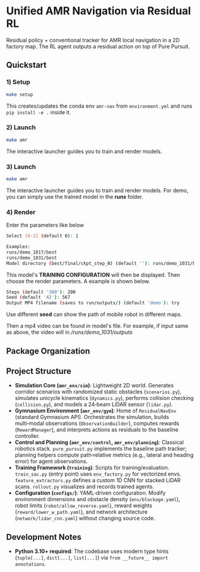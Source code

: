 # Unified AMR Navigation via Residual RL

Residual policy + conventional tracker for AMR local navigation in a 2D factory map. The RL agent outputs a residual action on top of Pure Pursuit.

## Quickstart

### 1) Setup
```bash
make setup
```
This creates/updates the conda env `amr-nav` from `environment.yml` and runs `pip install -e .` inside it.

### 2) Launch
```bash
make amr
```
The interactive launcher guides you to train and render models.

### 3) Launch
```bash
make amr
```
The interactive launcher guides you to train and render models. For demo, you can simply use the trained model in the ***runs*** folder.
### 4) Render

Enter the parameters like below
```bash
Select [0-2] (default 0): 1

Examples:
runs/demo_1017/best
runs/demo_1031/best
Model directory (best/final/ckpt_step_N) (default ''): runs/demo_1031/best
```
This model's **TRAINING CONFIGURATION** will then be displayed.
Then choose the render parameters. A example is shown below.
```bash
Steps (default '300'): 200
Seed (default '42'): 567
Output MP4 filename (saves to run/outputs/) (default 'demo'): try
```
Use different **seed** can show the path of mobile robot in different maps.

Then a mp4 video can be found in model's file. For example, if input same as above, the video will in */runs/demo_1031/outputs*


## Package Organization

## Project Structure
- **Simulation Core (`amr_env/sim`)**: Lightweight 2D world. Generates corridor scenarios with randomized static obstacles (`scenarios.py`), simulates unicycle kinematics (`dynamics.py`), performs collision checking (`collision.py`), and models a 24‑beam LiDAR sensor (`lidar.py`).
- **Gymnasium Environment (`amr_env/gym`)**: Home of `ResidualNavEnv` (standard Gymnasium API). Orchestrates the simulation, builds multi‑modal observations (`ObservationBuilder`), computes rewards (`RewardManager`), and interprets actions as residuals to the baseline controller.
- **Control and Planning (`amr_env/control`, `amr_env/planning`)**: Classical robotics stack. `pure_pursuit.py` implements the baseline path tracker; planning helpers compute path‑relative metrics (e.g., lateral and heading error) for agent observations.
- **Training Framework (`training`)**: Scripts for training/evaluation. `train_sac.py` (entry point) uses `env_factory.py` for vectorized envs. `feature_extractors.py` defines a custom 1D CNN for stacked LiDAR scans. `rollout.py` visualizes and records trained agents.
- **Configuration (`configs/`)**: YAML‑driven configuration. Modify environment dimensions and obstacle density (`env/blockage.yaml`), robot limits (`robot/allow_reverse.yaml`), reward weights (`reward/lower_w_path.yaml`), and network architecture (`network/lidar_cnn.yaml`) without changing source code.

## Development Notes
- **Python 3.10+ required**: The codebase uses modern type hints (`tuple[...]`, `dict[...]`, `list[...]`) via `from __future__ import annotations`.
